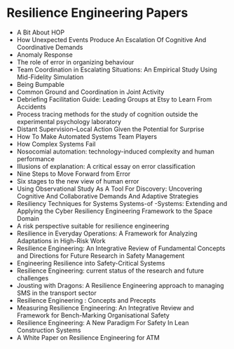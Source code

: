 # Resilience Engineering Papers
<ul>

                             

 <li><a target="_blank" href="https://github.com/manjunath5496/Resilience-Engineering-Papers/blob/master/p(1).pdf" style="text-decoration:none;">A Bit About HOP</a></li>

 <li><a target="_blank" href="https://github.com/manjunath5496/Resilience-Engineering-Papers/blob/master/p(2).pdf" style="text-decoration:none;">How Unexpected Events Produce An Escalation Of Cognitive And Coordinative Demands</a></li>

<li><a target="_blank" href="https://github.com/manjunath5496/Resilience-Engineering-Papers/blob/master/p(3).pdf" style="text-decoration:none;">Anomaly Response</a></li>
 <li><a target="_blank" href="https://github.com/manjunath5496/Resilience-Engineering-Papers/blob/master/p(4).pdf" style="text-decoration:none;">The role of error in organizing behaviour</a></li>                              
<li><a target="_blank" href="https://github.com/manjunath5496/Resilience-Engineering-Papers/blob/master/p(5).pdf" style="text-decoration:none;">Team Coordination in Escalating Situations: An Empirical Study Using Mid-Fidelity Simulation</a></li>
<li><a target="_blank" href="https://github.com/manjunath5496/Resilience-Engineering-Papers/blob/master/p(6).pdf" style="text-decoration:none;">Being Bumpable</a></li>
 <li><a target="_blank" href="https://github.com/manjunath5496/Resilience-Engineering-Papers/blob/master/p(7).pdf" style="text-decoration:none;">Common Ground and Coordination in Joint Activity</a></li>

 <li><a target="_blank" href="https://github.com/manjunath5496/Resilience-Engineering-Papers/blob/master/p(8).pdf" style="text-decoration:none;"> Debriefing
Facilitation Guide: Leading Groups at Etsy to Learn From Accidents </a></li>
   <li><a target="_blank" href="https://github.com/manjunath5496/Resilience-Engineering-Papers/blob/master/p(9).pdf" style="text-decoration:none;">Process tracing methods for the study of cognition outside the experimental psychology laboratory</a></li>
  
   
 <li><a target="_blank" href="https://github.com/manjunath5496/Resilience-Engineering-Papers/blob/master/p(10).pdf" style="text-decoration:none;">Distant Supervision–Local Action Given the Potential for Surprise </a></li>                              
<li><a target="_blank" href="https://github.com/manjunath5496/Resilience-Engineering-Papers/blob/master/p(11).pdf" style="text-decoration:none;">How To Make Automated
Systems Team Players</a></li>
<li><a target="_blank" href="https://github.com/manjunath5496/Resilience-Engineering-Papers/blob/master/p(12).pdf" style="text-decoration:none;">How Complex Systems Fail</a></li>
<li><a target="_blank" href="https://github.com/manjunath5496/Resilience-Engineering-Papers/blob/master/p(13).pdf" style="text-decoration:none;">Nosocomial automation: technology-induced complexity and human performance</a></li>

<li><a target="_blank" href="https://github.com/manjunath5496/Resilience-Engineering-Papers/blob/master/p(14).pdf" style="text-decoration:none;">Illusions of explanation:
A critical essay on error classification</a></li>
                              
<li><a target="_blank" href="https://github.com/manjunath5496/Resilience-Engineering-Papers/blob/master/p(15).pdf" style="text-decoration:none;">Nine Steps to Move Forward from Error</a></li>

<li><a target="_blank" href="https://github.com/manjunath5496/Resilience-Engineering-Papers/blob/master/p(16).pdf" style="text-decoration:none;">Six stages to the new view of human error </a></li>

  <li><a target="_blank" href="https://github.com/manjunath5496/Resilience-Engineering-Papers/blob/master/p(17).pdf" style="text-decoration:none;">Using Observational Study As A Tool For Discovery: Uncovering Cognitive And Collaborative Demands And Adaptive Strategies</a></li>   
 
 <li><a target="_blank" href="https://github.com/manjunath5496/Resilience-Engineering-Papers/blob/master/p(18).pdf" style="text-decoration:none;">Resiliency Techniques for Systems Systems-of -Systems: Extending and Applying the Cyber Resiliency Engineering Framework to the Space Domain</a></li> 

  
<li><a target="_blank" href="https://github.com/manjunath5496/Resilience-Engineering-Papers/blob/master/p(19).pdf" style="text-decoration:none;">A risk perspective suitable for resilience engineering</a></li> 

<li><a target="_blank" href="https://github.com/manjunath5496/Resilience-Engineering-Papers/blob/master/p(20).pdf" style="text-decoration:none;">Resilience in Everyday Operations: A Framework for Analyzing Adaptations in High-Risk Work</a></li>

<li><a target="_blank" href="https://github.com/manjunath5496/Resilience-Engineering-Papers/blob/master/p(21).pdf" style="text-decoration:none;">Resilience Engineering: An Integrative Review of Fundamental Concepts and Directions for Future Research in Safety Management</a></li>
<li><a target="_blank" href="https://github.com/manjunath5496/Resilience-Engineering-Papers/blob/master/p(22).pdf" style="text-decoration:none;">Engineering Resilience into Safety-Critical Systems</a></li> 
 <li><a target="_blank" href="https://github.com/manjunath5496/Resilience-Engineering-Papers/blob/master/p(23).pdf" style="text-decoration:none;">Resilience Engineering: current status of the research and future challenges</a></li> 
 

   <li><a target="_blank" href="https://github.com/manjunath5496/Resilience-Engineering-Papers/blob/master/p(24).pdf" style="text-decoration:none;">Jousting with Dragons:
A Resilience Engineering approach to managing SMS in the transport sector</a></li>
 
   <li><a target="_blank" href="https://github.com/manjunath5496/Resilience-Engineering-Papers/blob/master/p(25).pdf" style="text-decoration:none;">Resilience Engineering : Concepts and Precepts</a></li>                              
 <li><a target="_blank" href="https://github.com/manjunath5496/Resilience-Engineering-Papers/blob/master/p(26).pdf" style="text-decoration:none;">Measuring Resilience Engineering: An Integrative Review and Framework for Bench-Marking Organisational Safety</a></li>
 <li><a target="_blank" href="https://github.com/manjunath5496/Resilience-Engineering-Papers/blob/master/p(27).pdf" style="text-decoration:none;">Resilience Engineering: A New
Paradigm For Safety In Lean Construction Systems</a></li>
   
 
   <li><a target="_blank" href="https://github.com/manjunath5496/Resilience-Engineering-Papers/blob/master/p(28).pdf" style="text-decoration:none;">A White Paper
on Resilience Engineering for ATM</a></li>
 
 
 
</ul>
